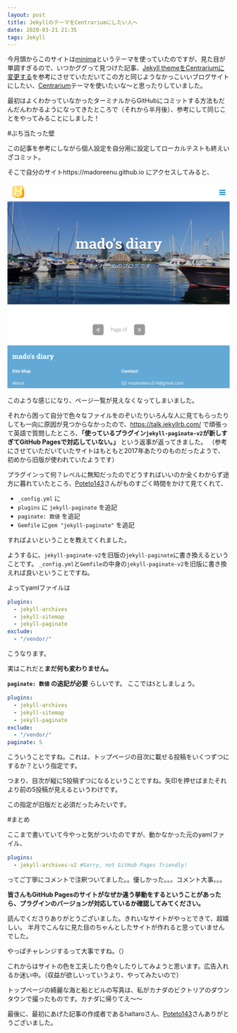 ```yaml
---
layout: post
title: JekyllのテーマをCentrariumにしたい人へ
date: 2020-03-21 21:35
tags: Jekyll
---
```


今月頭からこのサイトは[minima](https://github.com/jekyll/minima/)というテーマを使っていたのですが、見た目が単調すぎるので、いつかググって見つけた記事、[Jekyll themeをCentrariumに変更する](https://haltaro.github.io/2018/02/11/theme-change)を参考にさせていただいてこの方と同じようなかっこいいブログサイトにしたい、[Centrarium](https://github.com/bencentra/centrarium)テーマを使いたいな〜と思ったりしていました。

最初はよくわかっていなかったターミナルからGitHubにコミットする方法もだんだんわかるようになってきたところで（それから半月後）、参考にして同じことをやってみることにしました！

#ぶち当たった壁

この記事を参考にしながら個人設定を自分用に設定してローカルテストも終えいざコミット。

そこで自分のサイトhttps://madoreenu.github.io にアクセスしてみると、

![失敗](/assets/miss.png)

このような感じになり、ページ一覧が見えなくなってしまいました。

それから困って自分で色々なファイルをのぞいたりいろんな人に見てもらったりしても一向に原因が見つからなかったので、https://talk.jekyllrb.com/ で頑張って英語で質問したところ、**「使っているプラグイン`jekyll-paginate-v2`が新しすぎてGitHub Pagesで対応していない。」** という返事が返ってきました。
（参考にさせていただいていたサイトはもともと2017年あたりのものだったようで、初めから旧版が使われていたようです）

プラグインって何？レベルに無知だったのでどうすればいいのか全くわからず途方に暮れていたところ、[Poteto143](https://twitter.com/Poteto143)さんがものすごく時間をかけて見てくれて、

- `_config.yml` に
- `plugins` に `jekyll-paginate` を追記
- `paginate: 数値` を追記
- `Gemfile` に`gem "jekyll-paginate"` を追記

すればよいということを教えてくれました。

ようするに、`jekyll-paginate-v2`を旧版の`jekyll-paginate`に書き換えるということです。
`_config.yml`と`Gemfile`の中身の`jekyll-paginate-v2`を旧版に書き換えれば良いということですね。

よってyamlファイルは

```yaml
plugins:
  - jekyll-archives
  - jekyll-sitemap
  - jekyll-paginate
exclude:
  - "/vendor/"
```

こうなります。

実はこれだと**まだ何も変わりません。**

**`paginate: 数値` の追記が必要** らしいです。
ここでは`5`としましょう。

```yaml
plugins:
  - jekyll-archives
  - jekyll-sitemap
  - jekyll-paginate
exclude:
  - "/vendor/"
paginate: 5
```

こういうことですね。これは、トップページの目次に載せる投稿をいくつずつにするか？という指定です。

つまり、目次が縦に5投稿ずつになるということですね。矢印を押せばまたそれより前の5投稿が見えるというわけです。

この指定が旧版だと必須だったみたいです。

#まとめ

ここまで書いていて今やっと気がついたのですが、動かなかった元のyamlファイル、

```yaml
plugins:
  - jekyll-archives-v2 #Sorry, not GitHub Pages friendly!
```

ってご丁寧にコメントで注釈ついてました。。優しかった。。。コメント大事。。。

**皆さんもGitHub Pagesのサイトがなぜか違う挙動をするということがあったら、プラグインのバージョンが対応しているか確認してみてください。**

読んでくださりありがとうございました。きれいなサイトがやっとできて、超嬉しい。
半月でこんなに見た目のちゃんとしたサイトが作れると思っていませんでした。

やっぱチャレンジするって大事ですね。（）

これからはサイトの色を工夫したり色々したりしてみようと思います。広告入れるか迷い中。（収益が欲しいっていうより、やってみたいので）

トップページの綺麗な海と船とビルの写真は、私がカナダのビクトリアのダウンタウンで撮ったものです。カナダに帰りてえ〜〜

最後に、最初にあげた記事の作成者であるhaltaroさん、[Poteto143](https://twitter.com/Poteto143)さんありがとうございました。

